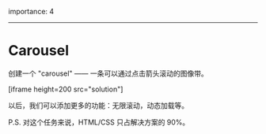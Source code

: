 importance: 4

---

# Carousel

创建一个 "carousel" —— 一条可以通过点击箭头滚动的图像带。

[iframe height=200 src="solution"]

以后，我们可以添加更多的功能：无限滚动，动态加载等。

P.S. 对这个任务来说，HTML/CSS 只占解决方案的 90%。
